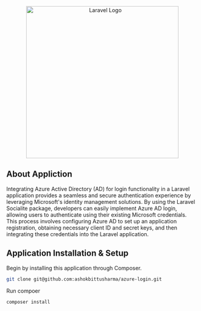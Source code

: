 <p align="center"><a href="https://laravel.com" target="_blank"><img src="https://raw.githubusercontent.com/laravel/art/master/logo-lockup/5%20SVG/2%20CMYK/1%20Full%20Color/laravel-logolockup-cmyk-red.svg" width="400" alt="Laravel Logo"></a></p>

## About Appliction

Integrating Azure Active Directory (AD) for login functionality in a Laravel application provides a seamless and secure authentication experience by leveraging Microsoft's identity management solutions. By using the Laravel Socialite package, developers can easily implement Azure AD login, allowing users to authenticate using their existing Microsoft credentials. This process involves configuring Azure AD to set up an application registration, obtaining necessary client ID and secret keys, and then integrating these credentials into the Laravel application. 


## Application Installation & Setup

Begin by installing this application through Composer.

```bash
git clone git@github.com:ashokbittusharma/azure-login.git
```

Run compoer

```bash
composer install
```

